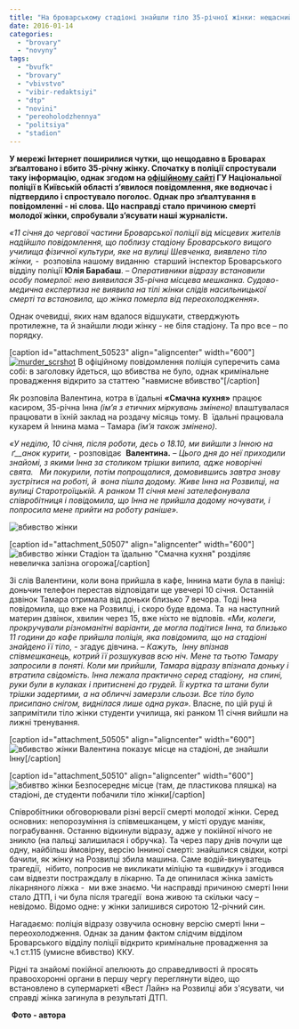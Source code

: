 ```yaml
---
title: "На броварському стадіоні знайшли тіло 35-річної жінки: нещасний випадок чи вбивство?"
date: 2016-01-14
categories: 
  - "brovary"
  - "novyny"
tags: 
  - "bvufk"
  - "brovary"
  - "vbivstvo"
  - "vibir-redaktsiyi"
  - "dtp"
  - "novini"
  - "pereoholodzhennya"
  - "politsiya"
  - "stadion"
---
```


**У мережі Інтернет поширилися чутки, що нещодавно в Броварах зґвалтовано і вбито 35-річну жінку. Спочатку в поліції спростували таку інформацію, однак згодом на [офіційному сайті](http://www.kv.npu.gov.ua/uk/publish/article/189391) ГУ Національної поліції в Київській області з’явилося повідомлення, яке водночас і підтвердило і спростувало поголос. Однак про зґвалтування в повідомленні - ні слова. Що насправді стало причиною смерті молодої жінки, спробували з’ясувати наші журналісти.** 

_«11 січня до чергової частини Броварської поліції від місцевих жителів надійшло повідомлення, що поблизу стадіону Броварського вищого училища фізичної культури, яке на вулиці Шевченка, виявлено тіло жінки, -_  розповіла нашому виданню  старший інспектор Броварського відділу поліції **Юлія Барабаш**. – _Оперативники відразу встановили особу померлої: нею виявилася 35-річна місцева мешканка._ _Судово-медична експертиза не виявила на тілі жінки слідів насильницької смерті та встановила, що жінка померла від переохолодження»._

Однак очевидці, яких нам вдалося відшукати, стверджують протилежне, та й знайшли люди жінку - не біля стадіону. Та про все – по порядку.

\[caption id="attachment\_50523" align="aligncenter" width="600"\][![murder_scrshot](https://mpz.brovary.org/wp-content/uploads/2016/01/murder_scrshot.jpg)](https://mpz.brovary.org/wp-content/uploads/2016/01/murder_scrshot.jpg) В офіційному повідомлення поліція суперечить сама собі: в заголовку йдеться, що вбивства не було, однак кримінальне провадження відкрито за статтею "навмисне вбивство"\[/caption\]

Як розповіла Валентина, котра в їдальні **«Смачна кухня»** працює касиром, 35-річна Інна _(ім’я з етичних міркувань змінено)_ влаштувалася працювати в їхній заклад на роздачу місяць тому. В  їдальні працювала кухарем й Іннина мама – Тамара _(ім’я також змінено)_.

_«У неділю, 10 січня, після роботи, десь о 18.10, ми вийшли з Інною на_  _ґ__анок курити,_ - розповідає  **Валентина.** – _Цього дня до неї приходили знайомі, з якими Інна за столиком трішки випила, адже новорічні свята._   _Ми покурили, потім попрощалися, домовившись завтра знову зустрітися на роботі, й  вона пішла додому. Живе Інна на Розвилці, на вулиці Старотроїцькій. А ранком 11 січня мені зателефонувала співробітниця і повідомила, що Інна не прийшла додому ночувати, і попросила мене прийти на роботу раніше»._

![вбивство жінки](https://mpz.brovary.org/wp-content/uploads/2016/01/4-1.jpg)

\[caption id="attachment\_50507" align="aligncenter" width="600"\]![вбивство жінки](https://mpz.brovary.org/wp-content/uploads/2016/01/6-1.jpg) Стадіон та їдальню "Смачна кухня" розділяє невеличка залізна огорожа\[/caption\]

Зі слів Валентини, коли вона прийшла в кафе, Іннина мати була в паніці: доньчин телефон перестав відповідати ще увечері 10 січня. Останній дзвінок Тамара отримала від доньки близько 7 вечора. Тоді Інна повідомила, що вже на Розвилці, і скоро буде вдома. Та  на наступний материн дзвінок, хвилин через 15, вже ніхто не відповів. _«Ми, колеги, прокручували різноманітні варіанти, де могла подітися Інна, та близько 11 години до кафе прийшла поліція, яка повідомила, що на стадіоні знайдено її тіло,_ \- згадує дівчина. _– Кажуть,  Інну впізнав співмешканець, котрий її розшукував всю ніч. Мене та тьотю Тамару запросили в поняті._ _Коли ми прийшли, Тамара відразу впізнала доньку і втратила свідомість. Інна лежала практично серед стадіону,  на спині, руки були в кулаках і притиснені до грудей. Її куртка та штани були трішки задертими, а на обличчі_ _замерзли сльози. Все тіло було присипано снігом, виднілася лише одна рука»._ Власне, по цій руці й запримітили тіло жінки студенти училища, які ранком 11 січня вийшли на лижні тренування.

\[caption id="attachment\_50505" align="aligncenter" width="600"\]![вбивство жінки](https://mpz.brovary.org/wp-content/uploads/2016/01/3-1.jpg) Валентина показує місце на стадіоні, де знайшли Інну\[/caption\]

\[caption id="attachment\_50510" align="aligncenter" width="600"\]![вбивтво жінки](https://mpz.brovary.org/wp-content/uploads/2016/01/5-1.jpg) Безпосереднє місце (там, де пластикова пляшка) на стадіоні, де студенти побачили тіло жінки\[/caption\]

Співробітники обговорювали різні версії смерті молодої жінки. Серед основних: непорозуміння із співмешканцем, у місті орудує маніяк, пограбування. Останню відкинули відразу, адже у покійної нічого не зникло (на пальці залишилася і обручка). Та через пару днів почули ще одну, найбільш ймовірну, версію Інниної смерті: знайшлися свідки, котрі бачили, як жінку на Розвилці збила машина. Саме водій-винуватець трагедії,  нібито, попросив не викликати міліцію та «швидку» і згодився сам відвезти постраждалу в лікарню. Та де опинилася жінка замість лікарняного ліжка -  ми вже знаємо. Чи насправді причиною смерті Інни стало ДТП, і чи була після трагедії  вона живою та скільки часу – невідомо. Відомо одне: у жінки залишився сиротою 12-річний син.

Нагадаємо: поліція відразу озвучила основну версію смерті Інни – переохолодження. Однак за даним фактом слідчим відділом Броварського відділу поліції відкрито кримінальне провадження за ч.1 ст.115 (умисне вбивство) ККУ.

Рідні та знайомі покійної апелюють до справедливості й просять правоохоронні органи в першу чергу переглянути відео, що встановлено в супермаркеті «Вест Лайн» на Розвилці аби з'ясувати, чи справді жінка загинула в результаті ДТП.

 **Фото - автора**
